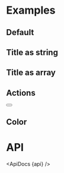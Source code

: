 <script lang="ts">
	import { mdiRefresh } from '@mdi/js';

	import api from '$lib/components/AppBar.svelte?raw&sveld';
  import ApiDocs from '$lib/components/ApiDocs.svelte';

	import AppBar from '$lib/components/AppBar.svelte';
	import Button from '$lib/components/Button.svelte';
	import Preview from '$lib/components/Preview.svelte';
</script>

# Examples

## Default

<Preview>
	<AppBar />
</Preview>

## Title as string

<Preview>
	<AppBar title="Example" />
</Preview>

## Title as array

<Preview>
	<AppBar title={['One', 'Two', 'Three']} />
</Preview>

## Actions

<Preview>
	<AppBar title="Example">
		<div slot="actions">
			<Button icon={mdiRefresh} class="p-2 hover:bg-white/10" />
		</div>
	</AppBar>
</Preview>

## Color

<Preview>
	<div class="grid gap-2">
		<AppBar title="Example" class="bg-purple-500" />
		<AppBar title="Example" class="bg-white text-black" />
	</div>
</Preview>

# API

<ApiDocs {api} />
